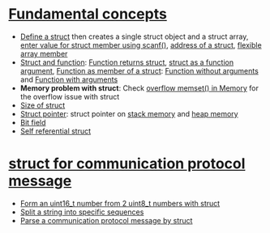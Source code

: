 # [Fundamental concepts](Fundamental%20concepts.md)

* [Define a struct](Documents/Fundamental%20concepts.md#define-a-struct) then creates a single struct object and a struct array, [enter value for struct member using scanf()](Documents/Fundamental%20concepts.md#enter-value-for-struct-member-using-scanf), [address of a struct](Documents/Fundamental%20concepts.md#address-of-a-struct), [flexible array member](Documents/Fundamental%20concepts.md#flexible-array-member)
* [Struct and function](struct%20and%20function.md): [Function returns struct](struct%20and%20function.md#function-returns-struct), [struct as a function argument](struct%20and%20function.md#struct-as-a-function-argument), [Function as member of a struct](struct%20and%20function.md#function-as-member-of-a-struct): [Function without arguments](struct%20and%20function.md#function-without-arguments) and [Function with arguments](struct%20and%20function.md#function-with-arguments)
* **Memory problem with struct**: Check [overflow memset() in Memory](https://github.com/TranPhucVinh/C/blob/master/Physical%20layer/Memory/API/memset.md#overflow-memset) for the overflow issue with struct
* [Size of struct](Size%20of%20struct.md)
* [Struct pointer](struct%20pointer.md): struct pointer on [stack memory](struct%20pointer.md#struct%20pointer%20on%20stack%20memory) and [heap memory](struct%20pointer.md#struct%20pointer%20on%20heap%20memory)
* [Bit field](Bit%20field.md)
* [Self referential struct](Self%20referential%20struct.md)

# [struct for communication protocol message](Documents/struct%20for%20communication%20protocol%20message.md)

* [Form an uint16_t number from 2 uint8_t numbers with struct](Documents/struct%20for%20communication%20protocol%20message.md#form-an-uint16_t-number-from-2-uint8_t-numbers-with-struct)
* [Split a string into specific sequences](Documents/struct%20for%20communication%20protocol%20message.md#split-a-string-into-specific-string-sequences)
* [Parse a communication protocol message by struct](Documents/struct%20for%20communication%20protocol%20message.md#parse-a-communication-protocol-message-by-struct)
